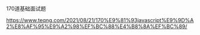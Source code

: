 170道基础面试题

https://www.teqng.com/2021/08/21/170%E9%81%93javascript%E9%9D%A2%E8%AF%95%E9%A2%98%EF%BC%88%E4%B8%8A%EF%BC%89/